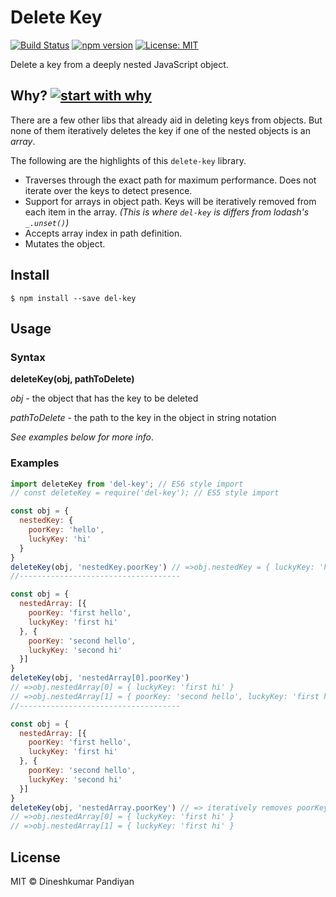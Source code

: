 # Delete Key
[![Build Status](https://travis-ci.org/flexdinesh/del-key.svg?branch=master)](https://travis-ci.org/flexdinesh/del-key)
[![npm version](https://badge.fury.io/js/del-key.svg)](https://www.npmjs.com/package/del-key)
[![License: MIT](https://img.shields.io/badge/License-MIT-blue.svg)](https://opensource.org/licenses/MIT)

Delete a key from a deeply nested JavaScript object.

## Why? [![start with why](https://img.shields.io/badge/start%20with-why%3F-brightgreen.svg?style=flat)](http://www.ted.com/talks/simon_sinek_how_great_leaders_inspire_action)

There are a few other libs that already aid in deleting keys from objects. But none of them iteratively deletes the key if one of the nested objects is an _array_.

The following are the highlights of this `delete-key` library.
  - Traverses through the exact path for maximum performance. Does not iterate over the keys to detect presence.
  - Support for arrays in object path. Keys will be iteratively removed from each item in the array. *(This is where `del-key` is differs from lodash's `_.unset()`)*
  - Accepts array index in path definition.
  - Mutates the object.


## Install

```
$ npm install --save del-key
```

## Usage

### Syntax

**deleteKey(obj, pathToDelete)**

_obj_ - the object that has the key to be deleted

_pathToDelete_ - the path to the key in the object in string notation

_See examples below for more info_.


### Examples

```js
import deleteKey from 'del-key'; // ES6 style import
// const deleteKey = require('del-key'); // ES5 style import

const obj = {
  nestedKey: {
    poorKey: 'hello',
    luckyKey: 'hi'
  }
}
deleteKey(obj, 'nestedKey.poorKey') // =>obj.nestedKey = { luckyKey: 'hi' }
//------------------------------------

const obj = {
  nestedArray: [{
    poorKey: 'first hello',
    luckyKey: 'first hi'
  }, {
    poorKey: 'second hello',
    luckyKey: 'second hi'
  }]
}
deleteKey(obj, 'nestedArray[0].poorKey')
// =>obj.nestedArray[0] = { luckyKey: 'first hi' }
// =>obj.nestedArray[1] = { poorKey: 'second hello', luckyKey: 'first hi' }
//------------------------------------

const obj = {
  nestedArray: [{
    poorKey: 'first hello',
    luckyKey: 'first hi'
  }, {
    poorKey: 'second hello',
    luckyKey: 'second hi'
  }]
}
deleteKey(obj, 'nestedArray.poorKey') // => iteratively removes poorKey from each item in nestedArray
// =>obj.nestedArray[0] = { luckyKey: 'first hi' }
// =>obj.nestedArray[1] = { luckyKey: 'first hi' }

```


## License

MIT © Dineshkumar Pandiyan
